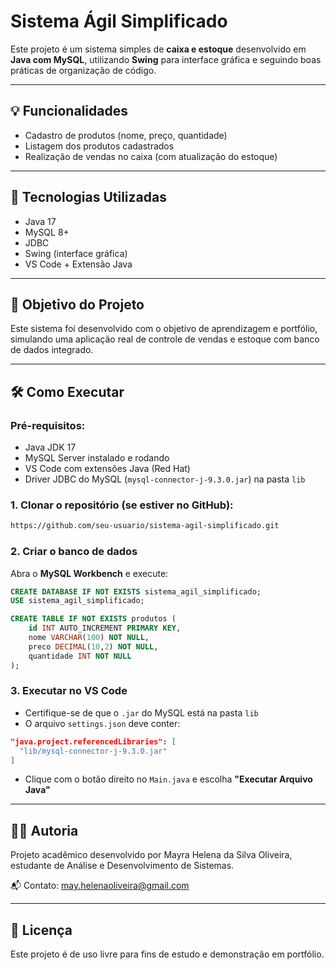 # Sistema Ágil Simplificado

Este projeto é um sistema simples de **caixa e estoque** desenvolvido em **Java com MySQL**, utilizando **Swing** para interface gráfica e seguindo boas práticas de organização de código.

---

## 💡 Funcionalidades

- Cadastro de produtos (nome, preço, quantidade)
- Listagem dos produtos cadastrados
- Realização de vendas no caixa (com atualização do estoque)

---

## 🧱 Tecnologias Utilizadas

- Java 17
- MySQL 8+
- JDBC
- Swing (interface gráfica)
- VS Code + Extensão Java

---

## 🎯 Objetivo do Projeto

Este sistema foi desenvolvido com o objetivo de aprendizagem e portfólio, simulando uma aplicação real de controle de vendas e estoque com banco de dados integrado.

---

## 🛠️ Como Executar

### Pré-requisitos:

- Java JDK 17
- MySQL Server instalado e rodando
- VS Code com extensões Java (Red Hat)
- Driver JDBC do MySQL (`mysql-connector-j-9.3.0.jar`) na pasta `lib`

### 1. Clonar o repositório (se estiver no GitHub):
```bash
https://github.com/seu-usuario/sistema-agil-simplificado.git
```

### 2. Criar o banco de dados
Abra o **MySQL Workbench** e execute:
```sql
CREATE DATABASE IF NOT EXISTS sistema_agil_simplificado;
USE sistema_agil_simplificado;

CREATE TABLE IF NOT EXISTS produtos (
    id INT AUTO_INCREMENT PRIMARY KEY,
    nome VARCHAR(100) NOT NULL,
    preco DECIMAL(10,2) NOT NULL,
    quantidade INT NOT NULL
);
```

### 3. Executar no VS Code

- Certifique-se de que o `.jar` do MySQL está na pasta `lib`
- O arquivo `settings.json` deve conter:
```json
"java.project.referencedLibraries": [
  "lib/mysql-connector-j-9.3.0.jar"
]
```
- Clique com o botão direito no `Main.java` e escolha **"Executar Arquivo Java"**

---

## 👩‍💻 Autoria
Projeto acadêmico desenvolvido por Mayra Helena da Silva Oliveira, estudante de Análise e Desenvolvimento de Sistemas.

📬 Contato: may.helenaoliveira@gmail.com

---

## 📝 Licença
Este projeto é de uso livre para fins de estudo e demonstração em portfólio.
